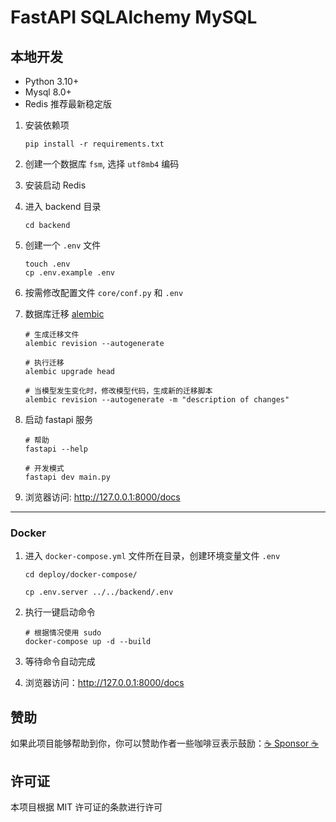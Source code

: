 # FastAPI SQLAlchemy MySQL

## 本地开发

* Python 3.10+
* Mysql 8.0+
* Redis 推荐最新稳定版

1. 安装依赖项

   ```shell
   pip install -r requirements.txt
   ```

2. 创建一个数据库 `fsm`, 选择 `utf8mb4` 编码
3. 安装启动 Redis
4. 进入 backend 目录

   ```shell
   cd backend
   ```

5. 创建一个 `.env` 文件

   ```shell
   touch .env
   cp .env.example .env
   ```

6. 按需修改配置文件 `core/conf.py` 和 `.env`
7. 数据库迁移 [alembic](https://alembic.sqlalchemy.org/en/latest/tutorial.html)

    ```shell
    # 生成迁移文件
    alembic revision --autogenerate
    
    # 执行迁移
    alembic upgrade head

    # 当模型发生变化时，修改模型代码，生成新的迁移脚本
    alembic revision --autogenerate -m "description of changes"
    ```

8. 启动 fastapi 服务

   ```shell
   # 帮助
   fastapi --help
   
   # 开发模式
   fastapi dev main.py
   ```

9. 浏览器访问: http://127.0.0.1:8000/docs

---

### Docker

1. 进入 `docker-compose.yml` 文件所在目录，创建环境变量文件 `.env`

   ```shell
   cd deploy/docker-compose/
   
   cp .env.server ../../backend/.env
   ```

2. 执行一键启动命令

   ```shell
   # 根据情况使用 sudo
   docker-compose up -d --build
   ```

3. 等待命令自动完成
4. 浏览器访问：http://127.0.0.1:8000/docs

## 赞助

如果此项目能够帮助到你，你可以赞助作者一些咖啡豆表示鼓励：[:coffee: Sponsor :coffee:](https://wu-clan.github.io/sponsor/)

## 许可证

本项目根据 MIT 许可证的条款进行许可
